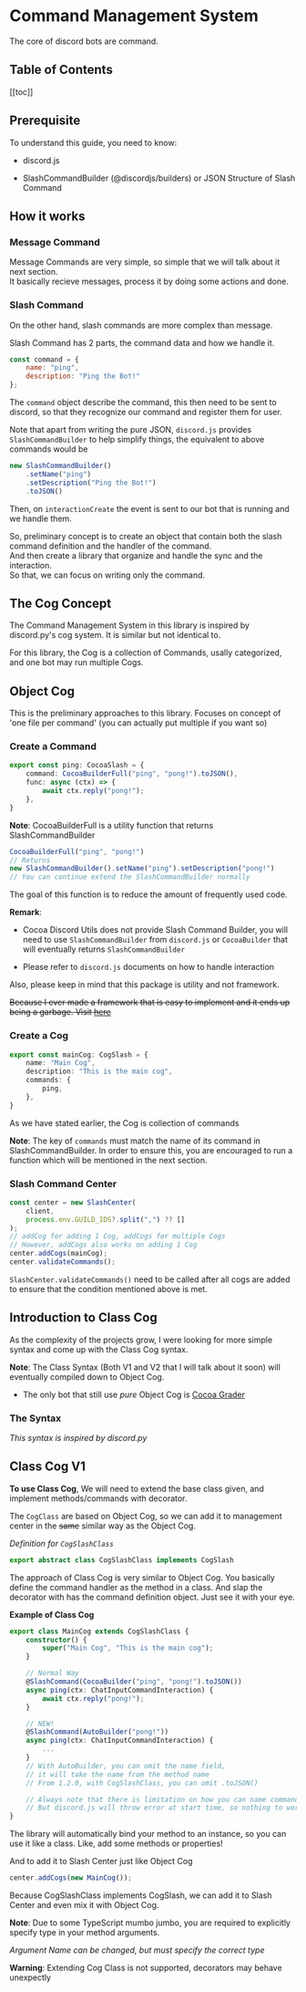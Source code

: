 # Command Management System

The core of discord bots are command.

## Table of Contents

[[toc]]

## Prerequisite

To understand this guide, you need to know:

- discord.js

- SlashCommandBuilder (@discordjs/builders) or JSON Structure of Slash Command

## How it works

### Message Command

Message Commands are very simple, so simple that we will talk about it next section.  
It basically recieve messages, process it by doing some actions and done.

### Slash Command

On the other hand, slash commands are more complex than message.

Slash Command has 2 parts, the command data and how we handle it.

```js
const command = {
    name: "ping",
    description: "Ping the Bot!"
};
```

The `command` object describe the command, this then need to be sent to discord,
so that they recognize our command and register them for user.

Note that apart from writing the pure JSON, `discord.js` provides `SlashCommandBuilder`
to help simplify things, the equivalent to above commands would be
```js
new SlashCommandBuilder()
    .setName("ping")
    .setDescription("Ping the Bot!")
    .toJSON()
```

Then, on `interactionCreate` the event is sent to our bot that is running and we handle them.

So, preliminary concept is to create an object that contain both the slash command definition
and the handler of the command.  
And then create a library that organize and handle the sync and the interaction.  
So that, we can focus on writing only the command.

## The Cog Concept

The Command Management System in this library is inspired by discord.py's
cog system. It is similar but not identical to.

For this library, the Cog is a collection of Commands, usally categorized, and one bot may run multiple Cogs.

## Object Cog

This is the preliminary approaches to this library. Focuses on concept of 'one file per command'
(you can actually put multiple if you want so)

### Create a Command

```ts
export const ping: CocoaSlash = {
    command: CocoaBuilderFull("ping", "pong!").toJSON(),
    func: async (ctx) => {
        await ctx.reply("pong!");
    },
}
```

**Note**: CocoaBuilderFull is a utility function that returns SlashCommandBuilder

```ts
CocoaBuilderFull("ping", "pong!")
// Returns
new SlashCommandBuilder().setName("ping").setDescription("pong!")
// You can continue extend the SlashCommandBuilder normally
```

The goal of this function is to reduce the amount of frequently used code.

**Remark**:

- Cocoa Discord Utils does not provide Slash Command Builder,
you will need to use `SlashCommandBuilder` from `discord.js` or `CocoaBuilder` that will eventually returns `SlashCommandBuilder`

- Please refer to `discord.js` documents on how to handle interaction

Also, please keep in mind that this package is utility and not framework.

~~Because I ever made a framework that is easy to implement and it ends up
being a garbage. Visit [here](https://www.npmjs.com/package/s-bot-framework)~~

### Create a Cog

```ts
export const mainCog: CogSlash = {
    name: "Main Cog",
    description: "This is the main cog",
    commands: {
        ping,
    },
}
```

As we have stated earlier, the Cog is collection of commands

**Note**: The key of `commands` must match the name of its command in SlashCommandBuilder.
In order to ensure this, you are encouraged to run a function which will be
mentioned in the next section.

### Slash Command Center

```ts
const center = new SlashCenter(
    client,
    process.env.GUILD_IDS?.split(",") ?? []
);
// addCog for adding 1 Cog, addCogs for multiple Cogs
// However, addCogs also works on adding 1 Cog
center.addCogs(mainCog);
center.validateCommands();
```

`SlashCenter.validateCommands()` need to be called after all cogs are added
to ensure that the condition mentioned above is met.

## Introduction to Class Cog

As the complexity of the projects grow, I were looking for more simple syntax
and come up with the Class Cog syntax.

**Note**: The Class Syntax (Both V1 and V2 that I will talk about it soon) will
eventually compiled down to Object Cog.

- The only bot that still use *pure* Object Cog is [Cocoa Grader](https://github.com/Leomotors/cocoa-grader)

### The Syntax

*This syntax is inspired by discord.py*

## Class Cog V1

**To use Class Cog**, We will need to extend the base class given,
and implement methods/commands with decorator.

The `CogClass` are based on Object Cog, so we can add it to management center
in the ~~same~~ similar way as the Object Cog.

*Definition for `CogSlashClass`*

```ts
export abstract class CogSlashClass implements CogSlash
```

The approach of Class Cog is very similar to Object Cog. You basically define
the command handler as the method in a class. And slap the decorator with has
the command definition object. Just see it with your eye.

**Example of Class Cog**

```ts
export class MainCog extends CogSlashClass {
    constructor() {
        super("Main Cog", "This is the main cog");
    }

    // Normal Way
    @SlashCommand(CocoaBuilder("ping", "pong!").toJSON())
    async ping(ctx: ChatInputCommandInteraction) {
        await ctx.reply("pong!");
    }

    // NEW!
    @SlashCommand(AutoBuilder("pong!"))
    async ping(ctx: ChatInputCommandInteraction) {
        ...
    }
    // With AutoBuilder, you can omit the name field,
    // it will take the name from the method name
    // From 1.2.0, with CogSlashClass, you can omit .toJSON()

    // Always note that there is limitation on how you can name command
    // But discord.js will throw error at start time, so nothing to worry about
}
```

The library will automatically bind your method to an instance, so you can use
it like a class. Like, add some methods or properties!

And to add it to Slash Center just like Object Cog

```ts
center.addCogs(new MainCog());
```

Because CogSlashClass implements CogSlash, we can add it to Slash Center and even mix it with Object Cog.

**Note**: Due to some TypeScript mumbo jumbo, you are required to explicitly 
specify type in your method arguments.

*Argument Name can be changed, but must specify the correct type*

**Warning**: Extending Cog Class is not supported, decorators may behave unexpectly

